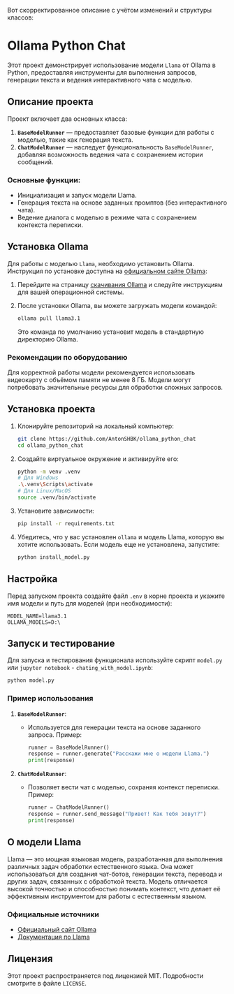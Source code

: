 Вот скорректированное описание с учётом изменений и структуры классов:

# Ollama Python Chat

Этот проект демонстрирует использование модели `Llama` от Ollama в Python, предоставляя инструменты для выполнения запросов, генерации текста и ведения интерактивного чата с моделью.

## Описание проекта

Проект включает два основных класса:
1. **`BaseModelRunner`** — предоставляет базовые функции для работы с моделью, такие как генерация текста.
2. **`ChatModelRunner`** — наследует функциональность `BaseModelRunner`, добавляя возможность ведения чата с сохранением истории сообщений.

### Основные функции:
- Инициализация и запуск модели Llama.
- Генерация текста на основе заданных промптов (без интерактивного чата).
- Ведение диалога с моделью в режиме чата с сохранением контекста переписки.

## Установка Ollama

Для работы с моделью `Llama`, необходимо установить Ollama. Инструкция по установке доступна на [официальном сайте Ollama](https://www.ollama.com):

1. Перейдите на страницу [скачивания Ollama](https://www.ollama.com/download) и следуйте инструкциям для вашей операционной системы.
   
2. После установки Ollama, вы можете загружать модели командой:

   ```bash
   ollama pull llama3.1
   ```

   Это команда по умолчанию установит модель в стандартную директорию Ollama.

### Рекомендации по оборудованию

Для корректной работы модели рекомендуется использовать видеокарту с объёмом памяти не менее 8 ГБ. Модели могут потребовать значительные ресурсы для обработки сложных запросов.

## Установка проекта

1. Клонируйте репозиторий на локальный компьютер:
   ```bash
   git clone https://github.com/AntonSHBK/ollama_python_chat
   cd ollama_python_chat
   ```

2. Создайте виртуальное окружение и активируйте его:
   ```bash
   python -m venv .venv
   # Для Windows
   .\.venv\Scripts\activate
   # Для Linux/MacOS
   source .venv/bin/activate
   ```

3. Установите зависимости:
   ```bash
   pip install -r requirements.txt
   ```

4. Убедитесь, что у вас установлен `ollama` и модель Llama, которую вы хотите использовать. Если модель еще не установлена, запустите:
   ```bash
   python install_model.py
   ```

## Настройка

Перед запуском проекта создайте файл `.env` в корне проекта и укажите имя модели и путь для моделей (при необходимости):

```env
MODEL_NAME=llama3.1
OLLAMA_MODELS=D:\
```

## Запуск и тестирование

Для запуска и тестирования функционала используйте скрипт `model.py` или `jupyter notebook` - `chating_with_model.ipynb`:

```bash
python model.py
```

### Пример использования

1. **`BaseModelRunner`**:
   - Используется для генерации текста на основе заданного запроса. Пример:
     ```python
     runner = BaseModelRunner()
     response = runner.generate("Расскажи мне о модели Llama.")
     print(response)
     ```

2. **`ChatModelRunner`**:
   - Позволяет вести чат с моделью, сохраняя контекст переписки. Пример:
     ```python
     runner = ChatModelRunner()
     response = runner.send_message("Привет! Как тебя зовут?")
     print(response)
     ```

## О модели Llama

Llama — это мощная языковая модель, разработанная для выполнения различных задач обработки естественного языка. Она может использоваться для создания чат-ботов, генерации текста, перевода и других задач, связанных с обработкой текста. Модель отличается высокой точностью и способностью понимать контекст, что делает её эффективным инструментом для работы с естественным языком.

### Официальные источники

- [Официальный сайт Ollama](https://www.ollama.com)
- [Документация по Llama](https://www.ollama.com/llama)

## Лицензия

Этот проект распространяется под лицензией MIT. Подробности смотрите в файле `LICENSE`.